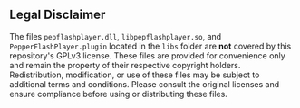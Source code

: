 ## Legal Disclaimer

The files `pepflashplayer.dll`, `libpepflashplayer.so`, and `PepperFlashPlayer.plugin` located in the `libs` folder are **not** covered by this repository's GPLv3 license. These files are provided for convenience only and remain the property of their respective copyright holders. Redistribution, modification, or use of these files may be subject to additional terms and conditions. Please consult the original licenses and ensure compliance before using or distributing these files.
